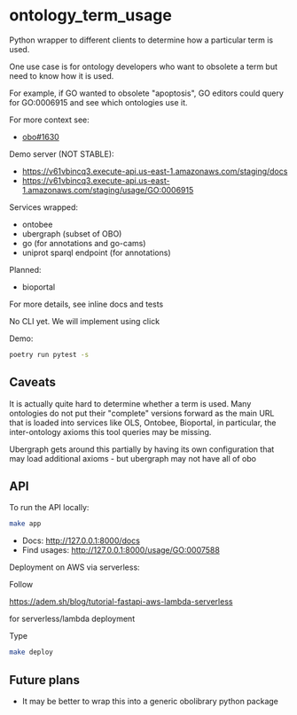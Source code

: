 # ontology_term_usage

Python wrapper to different clients to determine how a particular term is used.

One use case is for ontology developers who want to obsolete a term but need to know how it is used.

For example, if GO wanted to obsolete "apoptosis", GO editors could query for GO:0006915 and see
which ontologies use it.

For more context see:

 - [obo#1630](https://github.com/OBOFoundry/OBOFoundry.github.io/pull/1630)

Demo server (NOT STABLE):

* https://v61vbincq3.execute-api.us-east-1.amazonaws.com/staging/docs
* https://v61vbincq3.execute-api.us-east-1.amazonaws.com/staging/usage/GO:0006915


Services wrapped:

* ontobee
* ubergraph (subset of OBO)
* go (for annotations and go-cams)
* uniprot sparql endpoint (for annotations)

Planned:

* bioportal

For more details, see inline docs and tests

No CLI yet. We will implement using click

Demo:

```bash
poetry run pytest -s
```

## Caveats

It is actually quite hard to determine whether a term is used. Many ontologies do not put their "complete" versions forward as the main
URL that is loaded into services like OLS, Ontobee, Bioportal,
in particular, the inter-ontology axioms this tool queries may be missing.

Ubergraph gets around this partially by having its own configuration
that may load additional axioms - but ubergraph may not have all of obo

## API

To run the API locally:

```bash
make app
```

 * Docs: http://127.0.0.1:8000/docs
 * Find usages: http://127.0.0.1:8000/usage/GO:0007588

Deployment on AWS via serverless:

Follow 

https://adem.sh/blog/tutorial-fastapi-aws-lambda-serverless

for serverless/lambda deployment

Type

```bash
make deploy
```

## Future plans

 - It may be better to wrap this into a generic obolibrary python package

